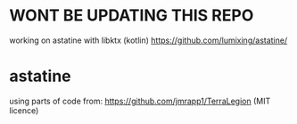 # WONT BE UPDATING THIS REPO
working on astatine with libktx (kotlin)
https://github.com/lumixing/astatine/
# astatine
using parts of code from:
https://github.com/jmrapp1/TerraLegion (MIT licence)
